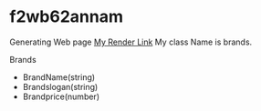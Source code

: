 # f2wb62annam
Generating Web page
[My Render Link](https://f2wb62annam.onrender.com)
My class Name is brands.


Brands
- BrandName(string)
- Brandslogan(string)
- Brandprice(number)

